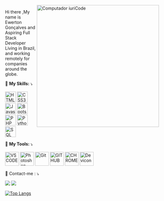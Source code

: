 

<img src="https://raw.githubusercontent.com/MicaelliMedeiros/micaellimedeiros/master/image/computer-illustration.png" min-width="400px" max-width="400px" width="400px" align="right" alt="Computador iuriCode">

<p align="left"> 
 Hi there ,My name is Ewerton Gonçalves and Aspiring Full Stack Developer 
 Living in Brazil,  and working remotely for companies around the globe.
</p>

<p align="left">
 🦄 <strong>My Skills: </strong>⤵️<br><br>
  <img src="https://devicon.dev/devicon.git/icons/html5/html5-original-wordmark.svg" alt="HTML5" height="35" width="35" style="max-width:100%;"></img>
  <img src="https://devicon.dev/devicon.git/icons/css3/css3-original-wordmark.svg" alt="CSS3" height="35" width="35" style="max-width:100%;"></img>
  <img src="https://devicon.dev/devicon.git/icons/javascript/javascript-original.svg" alt="Javascript" height="35" width="35" style="max-width:100%;"></img>
  <img src="https://devicon.dev/devicon.git/icons/bootstrap/bootstrap-plain-wordmark.svg" alt="Bootstrap" height="35" width="35" style="max-width:100%;"></img>
  <img src="https://devicon.dev/devicon.git/icons/php/php-original.svg" alt="PHP" height="35" width="35" style="max-width:100%;"></img>
  <img src="https://devicon.dev/devicon.git/icons/python/python-original.svg" alt="Python" height="35" width="35" style="max-width:100%;"></img>
  <img src="https://devicon.dev/devicon.git/icons/postgresql/postgresql-original-wordmark.svg" alt="SQL" height="35" width="35" style="max-width:100%;"></img>
  
</p>


<p align="left">
 💼 <strong> My Tools: </strong>⤵️<br><br>
 <img src="https://devicon.dev/devicon.git/icons/visualstudio/visualstudio-plain.svg" alt="VSCODE" height="45" width="45" style="max-width:100%;"></img>
 <img src="https://devicon.dev/devicon.git/icons/photoshop/photoshop-plain.svg" alt="Photoshop" height="45" width="45" style="max-width:100%;"></img>
 <img src="https://devicon.dev/devicon.git/icons/git/git-original.svg" alt="Git" height="45" width="45" style="max-width:100%;"></img>
 <img src="https://devicon.dev/devicon.git/icons/github/github-original.svg" alt="GIT HUB" width="45" height="45" style="max-width:100%;"></img>
 <img src="https://devicon.dev/devicon.git/icons/chrome/chrome-original-wordmark.svg" alt="CHROME" width="45" height="45" style="max-width:100%;"></img>
 <img src="https://devicon.dev/devicon.git/icons/devicon/devicon-original-wordmark.svg" alt="Devicon" width="45" height="45" style="max-width:100%;"></img>
 
 
 
</p>

<p align="left">
  💌 Contact-me : ⤵️
</p>

  <a href="https://www.facebook.com/fumaca13" alt="Facebook" target="_blank">
  <img src="https://img.shields.io/badge/-Facebook-3b5998?style=flat-square&labelColor=3b5998&logo=facebook&logoColor=white&link=LINK-DO-SEU-FACEBOOK"/></a>

  <a href="https://www.instagram.com/ewerton_fmc" alt="Instagram">
  <img src="https://img.shields.io/badge/-Instagram-DF0174?style=flat-square&labelColor=DF0174&logo=instagram&logoColor=white&link=(LINK-DO-SEU-INSTAGRAM"/></a>
</p>  
 
 
 [![Top Langs](https://github-readme-stats.vercel.app/api/top-langs/?username=EwertonWeb&layout=compact)](https://github.com/EwertonWeb/github-readme-stats)

<!--
**EwertonWeb/EwertonWeb** is a ✨ _special_ ✨ repository because its `README.md` (this file) appears on your GitHub profile.




